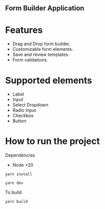 ## Form Builder Application

# Features
- Drag and Drop form builder.
- Customizable form elements.
- Save and review templates.
- Form validations.

# Supported elements
- Label
- Input
- Select Dropdown
- Radio Input
- Checkbox
- Button

# How to run the project

Dependencies
- Node +20 

```
yarn install
```

```
yarn dev
```

To build

```
yarn build
```